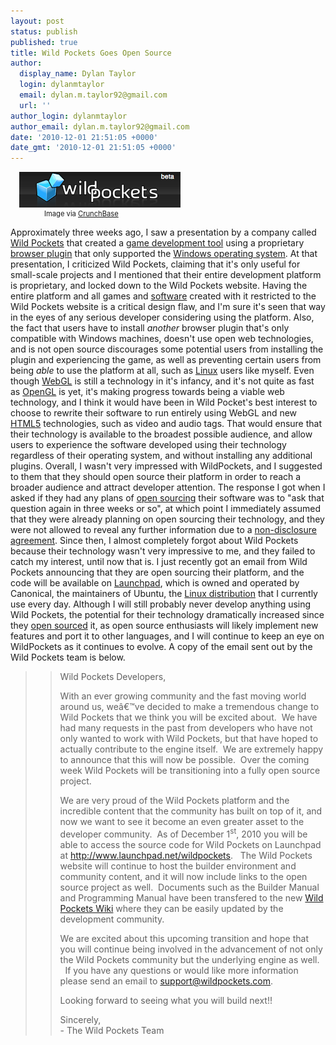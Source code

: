 ```yaml
---
layout: post
status: publish
published: true
title: Wild Pockets Goes Open Source
author:
  display_name: Dylan Taylor
  login: dylanmtaylor
  email: dylan.m.taylor92@gmail.com
  url: ''
author_login: dylanmtaylor
author_email: dylan.m.taylor92@gmail.com
date: '2010-12-01 21:51:05 +0000'
date_gmt: '2010-12-01 21:51:05 +0000'
---
```

<div class="zemanta-img" style="margin: 1em; display: block;">
<div>
<dl class="wp-caption alignright" style="width: 268px;">
<dt class="wp-caption-dt"><a href="http://www.crunchbase.com/company/wild-pockets"><img title="Image representing Wild Pockets as depicted in..." src="/images/blog/2010/12/85626v1-max-450x4502.png" alt="Image representing Wild Pockets as depicted in..." width="258" height="57" /></a></dt>
<dd class="wp-caption-dd zemanta-img-attribution" style="font-size: 0.8em;">Image via <a href="http://www.crunchbase.com">CrunchBase</a></dd>
</dl>
</div>
</div>
<p>Approximately three weeks ago, I saw a presentation by a company called <a class="zem_slink" title="Wild Pockets" rel="homepage nofollow" href="http://www.wildpockets.com/">Wild Pockets</a> that created a <a class="zem_slink" title="Game development tool" rel="wikipedia" href="http://en.wikipedia.org/wiki/Game_development_tool">game development tool</a> using a proprietary <a class="zem_slink" title="Plug-in (computing)" rel="wikipedia" href="http://en.wikipedia.org/wiki/Plug-in_%28computing%29">browser plugin</a> that only supported the <a class="zem_slink" title="Microsoft Windows" rel="wikipedia" href="http://en.wikipedia.org/wiki/Microsoft_Windows">Windows operating system</a>. At that presentation, I criticized Wild Pockets, claiming that it's only useful for small-scale projects and I mentioned that their entire development platform is proprietary, and locked down to the Wild Pockets website. Having the entire platform and all games and <a class="zem_slink" title="Computer software" rel="wikipedia" href="http://en.wikipedia.org/wiki/Computer_software">software</a> created with it restricted to the Wild Pockets website is a critical design flaw, and I'm sure it's seen that way in the eyes of any serious developer considering using the platform. Also, the fact that users have to install <em>another</em> browser plugin that's only compatible with Windows machines, doesn't use open web technologies, and is not open source discourages some potential users from installing the plugin and experiencing the game, as well as preventing certain users from being <em>able</em> to use the platform at all, such as <a class="zem_slink" title="Linux" rel="wikipedia" href="http://en.wikipedia.org/wiki/Linux">Linux</a> users like myself. Even though <a class="zem_slink" title="WebGL" rel="wikipedia" href="http://en.wikipedia.org/wiki/WebGL">WebGL</a> is still a technology in it's infancy, and it's not quite as fast as <a class="zem_slink" title="OpenGL" rel="wikipedia" href="http://en.wikipedia.org/wiki/OpenGL">OpenGL</a> is yet, it's making progress towards being a viable web technology, and I think it would have been in Wild Pocket's best interest to choose to rewrite their software to run entirely using WebGL and new <a class="zem_slink" title="HTML5" rel="wikipedia" href="http://en.wikipedia.org/wiki/HTML5">HTML5</a> technologies, such as video and audio tags. That would ensure that their technology is available to the broadest possible audience, and allow users to experience the software developed using their technology regardless of their operating system, and without installing any additional plugins. Overall, I wasn't very impressed with WildPockets, and I suggested to them that they should open source their platform in order to reach a broader audience and attract developer attention. The response I got when I asked if they had any plans of <a class="zem_slink" title="Open source" rel="wikipedia" href="http://en.wikipedia.org/wiki/Open_source">open sourcing</a> their software was to "ask that question again in three weeks or so", at which point I immediately assumed that they were already planning on open sourcing their technology, and they were not allowed to reveal any further information due to a <a class="zem_slink" title="Non-disclosure agreement" rel="wikipedia" href="http://en.wikipedia.org/wiki/Non-disclosure_agreement">non-disclosure agreement</a>. Since then, I almost completely forgot about Wild Pockets because their technology wasn't very impressive to me, and they failed to catch my interest, until now that is. I just recently got an email from Wild Pockets announcing that they are open sourcing their platform, and the code will be available on <a class="zem_slink" title="Launchpad (website)" rel="homepage" href="https://launchpad.net/">Launchpad</a>, which is owned and operated by Canonical, the maintainers of Ubuntu, the <a class="zem_slink" title="Linux distribution" rel="wikipedia" href="http://en.wikipedia.org/wiki/Linux_distribution">Linux distribution</a> that I currently use every day. Although I will still probably never develop anything using Wild Pockets, the potential for their technology dramatically increased since they <a class="zem_slink" title="Open source" rel="wikipedia" href="http://en.wikipedia.org/wiki/Open_source">open sourced</a> it, as open source enthusiasts will likely implement new features and port it to other languages, and I will continue to keep an eye on WildPockets as it continues to evolve. A copy of the email sent out by the Wild Pockets team is below.</p>
<blockquote>
<blockquote><p><span class="zem_slink">Wild Pockets</span> Developers,</p>
<p>With  an ever growing community and the fast moving world around us, weâ€™ve  decided to make a tremendous change to Wild Pockets that we think you  will be excited about.  We have had many requests in the past from  developers who have not only wanted to work with Wild Pockets, but that  have hoped to actually contribute to the engine itself.  We are  extremely happy to announce that this will now be possible.  Over the  coming week Wild Pockets will be transitioning into a fully open source  project.</p>
<p>We  are very proud of the Wild Pockets platform and the incredible content  that the community has built on top of it, and now we want to see it  become an even greater asset to the developer community.  As of December  1<sup>st</sup>, 2010 you will be able to access the source code for Wild Pockets on Launchpad at <a href="http://cts.vresp.com/c/?SimOpsStudios/fed6bc9c99/0b1d6dd4bf/2b4c2553d7" target="_blank">http://www.launchpad.net/wildpockets</a>.    The Wild Pockets website will continue to host the builder  environment and community content, and it will now include links to the  open source project as well.  Documents such as the Builder Manual and  Programming Manual have been transfered to the new <a href="http://cts.vresp.com/c/?SimOpsStudios/fed6bc9c99/0b1d6dd4bf/960ae79dd6" target="_blank">Wild Pockets Wiki</a> where they can be easily updated by the development community.</p>
<p>We  are excited about this upcoming transition and hope that you will  continue being involved in the advancement of not only the Wild Pockets  community but the underlying engine as well.   If you have any questions  or would like more information please send an email to <a href="mailto:support@wildpockets.com" target="_blank">support@wildpockets.com</a>.</p>
<p>Looking forward to seeing what you will build next!!</p>
<p>Sincerely,<br />
- The Wild Pockets Team</p></blockquote>
</blockquote>
<div class="zemanta-pixie" style="margin-top: 10px; height: 15px;"><img class="zemanta-pixie-img" style="border: medium none; float: right;" src="/images/blog/2010/12/pixy12.gif" alt="" /></div>
